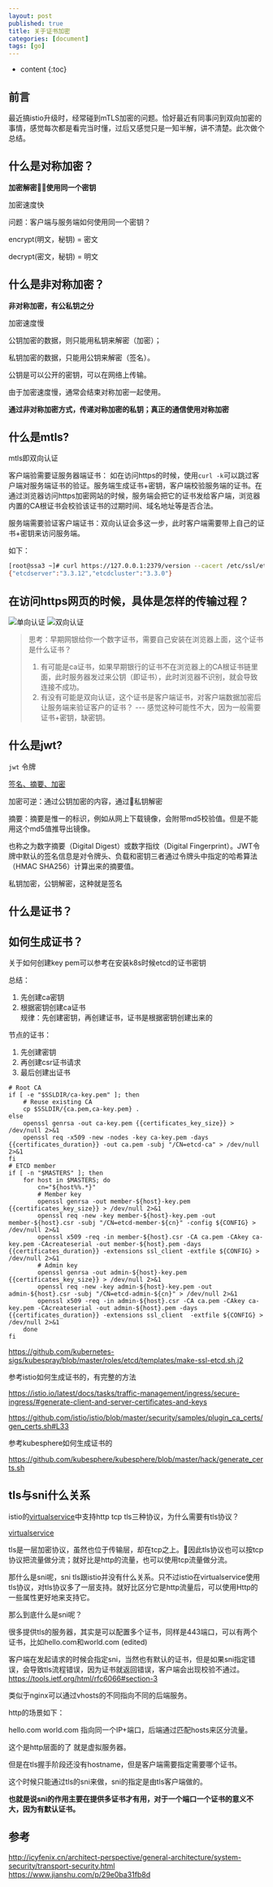 ```yaml
---
layout: post
published: true
title: 关于证书加密
categories: [document]
tags: [go]
---
```

* content
{:toc}

## 前言

最近搞istio升级时，经常碰到mTLS加密的问题。恰好最近有同事问到双向加密的事情，感觉每次都是看完当时懂，过后又感觉只是一知半解，讲不清楚。此次做个总结。

## 什么是对称加密？

**加密解密使用同一个密钥**

加密速度快

问题：客户端与服务端如何使用同一个密钥？

encrypt(明文，秘钥) = 密文

decrypt(密文，秘钥) = 明文

## 什么是非对称加密？

**非对称加密，有公私钥之分**

加密速度慢

公钥加密的数据，则只能用私钥来解密（加密）；

私钥加密的数据，只能用公钥来解密（签名）。

公钥是可以公开的密钥，可以在网络上传输。

由于加密速度慢，通常会结束对称加密一起使用。

**通过非对称加密方式，传递对称加密的私钥；真正的通信使用对称加密**

## 什么是mtls?

mtls即双向认证  

客户端验需要证服务器端证书： 如在访问https的时候，使用`curl -k`可以跳过客户端对服务端证书的验证。服务端生成证书+密钥，客户端校验服务端的证书。在通过浏览器访问https加密网站的时候，服务端会把它的证书发给客户端，浏览器内置的CA根证书会校验该证书的过期时间、域名地址等是否合法。

服务端需要验证客户端证书：双向认证会多这一步，此时客户端需要带上自己的证书+密钥来访问服务端。

如下：

```bash
[root@ssa3 ~]# curl https://127.0.0.1:2379/version --cacert /etc/ssl/etcd/ssl/ca.pem --cert /etc/ssl/etcd/ssl/admin-ssa3.pem   --key /etc/ssl/etcd/ssl/admin-ssa3-key.pem
{"etcdserver":"3.3.12","etcdcluster":"3.3.0"}
```

## 在访问https网页的时候，具体是怎样的传输过程？

![单向认证](/images/单向加密.jpg)
![双向认证](/images/双向加密.jpg)

> 思考：早期网银给你一个数字证书，需要自己安装在浏览器上面，这个证书是什么证书？
> 1. 有可能是ca证书，如果早期银行的证书不在浏览器上的CA根证书链里面，此时服务器发过来公钥（即证书），此时浏览器不识别，就会导致连接不成功。
> 2. 有没有可能是双向认证，这个证书是客户端证书，对客户端数据加密后让服务端来验证客户的证书？  ---  感觉这种可能性不大，因为一般需要证书+密钥，缺密钥。

## 什么是jwt?

`jwt` 令牌

[签名、摘要、加密](http://icyfenix.cn/architect-perspective/general-architecture/system-security/transport-security.html#%E6%91%98%E8%A6%81%E3%80%81%E5%8A%A0%E5%AF%86%E4%B8%8E%E7%AD%BE%E5%90%8D)

加密可逆：通过公钥加密的内容，通过私钥解密

摘要：摘要是惟一的标识，例如从网上下载镜像，会附带md5校验值。但是不能用这个md5值推导出镜像。

也称之为数字摘要（Digital Digest）或数字指纹（Digital Fingerprint）。JWT令牌中默认的签名信息是对令牌头、负载和密钥三者通过令牌头中指定的哈希算法（HMAC SHA256）计算出来的摘要值。

私钥加密，公钥解密，这种就是签名

## 什么是证书？

## 如何生成证书？

关于如何创建key pem可以参考在安装k8s时候etcd的证书密钥

总结：

1. 先创建ca密钥  
2. 根据密钥创建ca证书  
规律：先创建密钥，再创建证书，证书是根据密钥创建出来的  

节点的证书：  
1. 先创建密钥  
2. 再创建csr证书请求  
3. 最后创建出证书  

```
# Root CA
if [ -e "$SSLDIR/ca-key.pem" ]; then
    # Reuse existing CA
    cp $SSLDIR/{ca.pem,ca-key.pem} .
else
    openssl genrsa -out ca-key.pem {{certificates_key_size}} > /dev/null 2>&1
    openssl req -x509 -new -nodes -key ca-key.pem -days {{certificates_duration}} -out ca.pem -subj "/CN=etcd-ca" > /dev/null 2>&1
fi
# ETCD member
if [ -n "$MASTERS" ]; then
    for host in $MASTERS; do
        cn="${host%%.*}"
        # Member key
        openssl genrsa -out member-${host}-key.pem {{certificates_key_size}} > /dev/null 2>&1
        openssl req -new -key member-${host}-key.pem -out member-${host}.csr -subj "/CN=etcd-member-${cn}" -config ${CONFIG} > /dev/null 2>&1
        openssl x509 -req -in member-${host}.csr -CA ca.pem -CAkey ca-key.pem -CAcreateserial -out member-${host}.pem -days {{certificates_duration}} -extensions ssl_client -extfile ${CONFIG} > /dev/null 2>&1
        # Admin key
        openssl genrsa -out admin-${host}-key.pem {{certificates_key_size}} > /dev/null 2>&1
        openssl req -new -key admin-${host}-key.pem -out admin-${host}.csr -subj "/CN=etcd-admin-${cn}" > /dev/null 2>&1
        openssl x509 -req -in admin-${host}.csr -CA ca.pem -CAkey ca-key.pem -CAcreateserial -out admin-${host}.pem -days {{certificates_duration}} -extensions ssl_client  -extfile ${CONFIG} > /dev/null 2>&1
    done
fi
```

<https://github.com/kubernetes-sigs/kubespray/blob/master/roles/etcd/templates/make-ssl-etcd.sh.j2>

参考istio如何生成证书的，有完整的方法

<https://istio.io/latest/docs/tasks/traffic-management/ingress/secure-ingress/#generate-client-and-server-certificates-and-keys>

<https://github.com/istio/istio/blob/master/security/samples/plugin_ca_certs/gen_certs.sh#L33>

参考kubesphere如何生成证书的

<https://github.com/kubesphere/kubesphere/blob/master/hack/generate_certs.sh>

## tls与sni什么关系

istio的[virtualservice](https://istio.io/latest/docs/reference/config/networking/virtual-service/#VirtualService)中支持http tcp tls三种协议，为什么需要有tls协议？

[virtualservice](/images/istio-vritualservice.jpg)

tls是一层加密协议，虽然也位于传输层，却在tcp之上。因此tls协议也可以按tcp协议把流量做分流；就好比是http的流量，也可以使用tcp流量做分流。

那什么是sni呢，sni tls跟istio并没有什么关系。只不过istio在virtualservice使用tls协议，对tls协议多了一层支持。就好比区分它是http流量后，可以使用Http的一些属性更好地来支持它。

那么到底什么是sni呢？

很多提供tls的服务器，其实是可以配置多个证书，同样是443端口，可以有两个证书，比如hello.com和world.com (edited) 

客户端在发起请求的时候会指定sni，当然也有默认的证书，但是如果sni指定错误，会导致tls流程错误，因为证书就返回错误，客户端会出现校验不通过。<https://tools.ietf.org/html/rfc6066#section-3>

类似于nginx可以通过vhosts的不同指向不同的后端服务。

http的场景如下：

hello.com world.com 指向同一个IP+端口，后端通过匹配hosts来区分流量。

这个是http层面的了 就是虚拟服务器。

但是在tls握手阶段还没有hostname，但是客户端需要指定需要哪个证书。

这个时候只能通过tls的sni来做，sni的指定是由tls客户端做的。

**也就是说sni的作用主要在提供多证书才有用，对于一个端口一个证书的意义不大，因为有默认证书。**

## 参考

<http://icyfenix.cn/architect-perspective/general-architecture/system-security/transport-security.html>  
<https://www.jianshu.com/p/29e0ba31fb8d>
